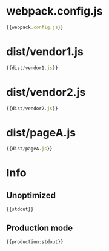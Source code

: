 # webpack.config.js

``` javascript
{{webpack.config.js}}
```

# dist/vendor1.js

``` javascript
{{dist/vendor1.js}}
```

# dist/vendor2.js

``` javascript
{{dist/vendor2.js}}
```

# dist/pageA.js

``` javascript
{{dist/pageA.js}}
```

# Info

## Unoptimized

```
{{stdout}}
```

## Production mode

```
{{production:stdout}}
```
